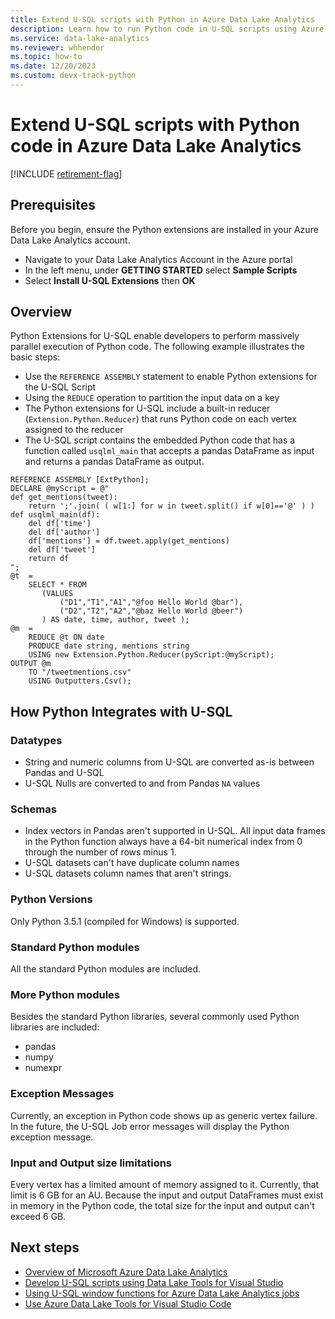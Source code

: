 ```yaml
---
title: Extend U-SQL scripts with Python in Azure Data Lake Analytics
description: Learn how to run Python code in U-SQL scripts using Azure Data Lake Analytics
ms.service: data-lake-analytics
ms.reviewer: whhender
ms.topic: how-to
ms.date: 12/20/2023
ms.custom: devx-track-python
---
```


# Extend U-SQL scripts with Python code in Azure Data Lake Analytics

[!INCLUDE [retirement-flag](includes/retirement-flag.md)]

## Prerequisites

Before you begin, ensure the Python extensions are installed in your Azure Data Lake Analytics account.

* Navigate to your Data Lake Analytics Account in the Azure portal
* In the left menu, under **GETTING STARTED** select **Sample Scripts**
* Select **Install U-SQL Extensions** then **OK**

## Overview

Python Extensions for U-SQL enable developers to perform massively parallel execution of Python code. The following example illustrates the basic steps:

* Use the `REFERENCE ASSEMBLY` statement to enable Python extensions for the U-SQL Script
* Using the `REDUCE` operation to partition the input data on a key
* The Python extensions for U-SQL include a built-in reducer (`Extension.Python.Reducer`) that runs Python code on each vertex assigned to the reducer
* The U-SQL script contains the embedded Python code that has a function called `usqlml_main` that accepts a pandas DataFrame as input and returns a pandas DataFrame as output.

```usql
REFERENCE ASSEMBLY [ExtPython];
DECLARE @myScript = @"
def get_mentions(tweet):
    return ';'.join( ( w[1:] for w in tweet.split() if w[0]=='@' ) )
def usqlml_main(df):
    del df['time']
    del df['author']
    df['mentions'] = df.tweet.apply(get_mentions)
    del df['tweet']
    return df
";
@t  =
    SELECT * FROM
       (VALUES
           ("D1","T1","A1","@foo Hello World @bar"),
           ("D2","T2","A2","@baz Hello World @beer")
       ) AS date, time, author, tweet );
@m  =
    REDUCE @t ON date
    PRODUCE date string, mentions string
    USING new Extension.Python.Reducer(pyScript:@myScript);
OUTPUT @m
    TO "/tweetmentions.csv"
    USING Outputters.Csv();
```

## How Python Integrates with U-SQL

### Datatypes

* String and numeric columns from U-SQL are converted as-is between Pandas and U-SQL
* U-SQL Nulls are converted to and from Pandas `NA` values

### Schemas

* Index vectors in Pandas aren't supported in U-SQL. All input data frames in the Python function always have a 64-bit numerical index from 0 through the number of rows minus 1.
* U-SQL datasets can't have duplicate column names
* U-SQL datasets column names that aren't strings.

### Python Versions

Only Python 3.5.1 (compiled for Windows) is supported.

### Standard Python modules

All the standard Python modules are included.

### More Python modules

Besides the standard Python libraries, several commonly used Python libraries are included:

* pandas
* numpy
* numexpr

### Exception Messages

Currently, an exception in Python code shows up as generic vertex failure. In the future, the U-SQL Job error messages will display the Python exception message.

### Input and Output size limitations

Every vertex has a limited amount of memory assigned to it. Currently, that limit is 6 GB for an AU. Because the input and output DataFrames must exist in memory in the Python code, the total size for the input and output can't exceed 6 GB.

## Next steps

* [Overview of Microsoft Azure Data Lake Analytics](data-lake-analytics-overview.md)
* [Develop U-SQL scripts using Data Lake Tools for Visual Studio](data-lake-analytics-data-lake-tools-get-started.md)
* [Using U-SQL window functions for Azure Data Lake Analytics jobs](./data-lake-analytics-u-sql-get-started.md)
* [Use Azure Data Lake Tools for Visual Studio Code](data-lake-analytics-data-lake-tools-for-vscode.md)